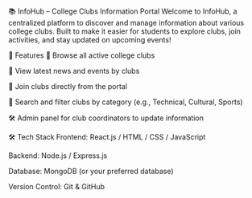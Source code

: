📚 InfoHub – College Clubs Information Portal
Welcome to InfoHub, a centralized platform to discover and manage information about various college clubs.
Built to make it easier for students to explore clubs, join activities, and stay updated on upcoming events!

🚀 Features
🏫 Browse all active college clubs

📰 View latest news and events by clubs

👥 Join clubs directly from the portal

🔎 Search and filter clubs by category (e.g., Technical, Cultural, Sports)

🛠️ Admin panel for club coordinators to update information

🛠️ Tech Stack
Frontend: React.js / HTML / CSS / JavaScript

Backend: Node.js / Express.js

Database: MongoDB (or your preferred database)

Version Control: Git & GitHub
